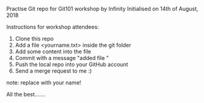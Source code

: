 Practise Git repo for Git101 workshop by Infinity
Initialised on 14th of August, 2018

Instructions for workshop attendees:

1. Clone this repo
2. Add a file <yourname.txt> inside the git folder
3. Add some content into the file
4. Commit with a message "added file <yourname>"
5. Push the local repo into your GitHub account
6. Send a merge request to me :)

note: replace <yourname> with your name!

All the best.......
